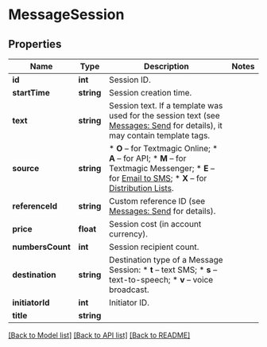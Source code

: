 # MessageSession

## Properties
Name | Type | Description | Notes
------------ | ------------- | ------------- | -------------
**id** | **int** | Session ID. | 
**startTime** | **string** | Session creation time. | 
**text** | **string** | Session text. If a template was used for the session text (see [Messages: Send](https://docs.textmagic.com/#tag/Outbound-Messages) for details), it may contain template tags. | 
**source** | **string** | *   **O** – for Textmagic Online; *   **A** – for API; *   **M** – for Textmagic Messenger; *   **E** – for [Email to SMS](https://docs.textmagic.com/#tag/Send-Email-to-SMS); *   **X** – for [Distribution Lists](https://docs.textmagic.com/#tag/Distribution-Lists). | 
**referenceId** | **string** | Custom reference ID (see [Messages: Send](https://docs.textmagic.com/#tag/Send-Email-to-SMS) for details). | 
**price** | **float** | Session cost (in account currency). | 
**numbersCount** | **int** | Session recipient count. | 
**destination** | **string** | Destination type of a Message Session: * **t** – text SMS; * **s** – text-to-speech; * **v** – voice broadcast. | 
**initiatorId** | **int** | Initiator ID. | 
**title** | **string** |  | 

[[Back to Model list]](../README.md#documentation-for-models) [[Back to API list]](../README.md#documentation-for-api-endpoints) [[Back to README]](../README.md)


